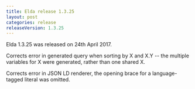 ```yaml
---
title: Elda release 1.3.25
layout: post
categories: release
releaseVersion: 1.3.25
---
```


Elda 1.3.25 was released on 24th April 2017.

Corrects error in generated query when sorting by
X and X.Y -- the multiple variables for X were
generated, rather than one shared X.

Corrects error in JSON LD renderer, the opening
brace for a language-tagged literal was omitted.

